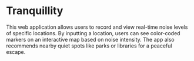 # Tranquillity
This web application allows users to record and view real-time noise levels of specific locations. By inputting a location, users can see color-coded markers on an interactive map based on noise intensity. The app also recommends nearby quiet spots like parks or libraries for a peaceful escape.
